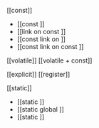 [[const]]
- [[const <value>]]
- [[link on const <value>]]
- [[const link on <value>]]
- [[const link on const <value>]]

[[volatile]]
[[volatile + const]]

[[explicit]]
[[register]]

[[static]]
- [[static <value>]]
- [[static global <value>]]
- [[static <func>]]
